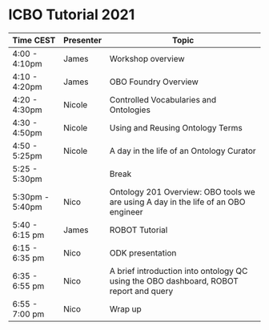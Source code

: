 # ICBO Tutorial 2021

| Time CEST           | Presenter | Topic                                                                                                                                                                       |
|-----------------|-----------|-----------------------------------------------------------------------------------------------------------------------------------------------------------------------------|
| 4:00 - 4:10pm   | James     | Workshop overview                                                                                                                                                           |
| 4:10 - 4:20pm   | James     | OBO Foundry Overview                                                                                                                                                        |
| 4:20 - 4:30pm   | Nicole    | Controlled Vocabularies and Ontologies                                                                                                                                      |
| 4:30 - 4:50pm   | Nicole    | Using and Reusing Ontology Terms                                                         |
| 4:50 - 5:25pm   | Nicole    | A day in the life of an Ontology Curator |
| 5:25 - 5:30pm   |     |    Break                                                                                                                                                                          |
| 5:30pm - 5:40pm | Nico      | Ontology 201 Overview: OBO tools we are using A day in the life of an OBO engineer                                                                                          |
| 5:40 - 6:15 pm  | James     | ROBOT Tutorial                                                                                                                                                              |
| 6:15 - 6:35 pm  | Nico      | ODK presentation                                                                                                                                                            |
| 6:35 - 6:55 pm  | Nico      | A brief introduction into ontology QC using the OBO dashboard, ROBOT report and query                                                                                       |
| 6:55 - 7:00 pm  | Nico      | Wrap up                                                                                                                                                                     |
